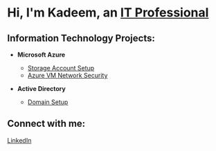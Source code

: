 <h1>Hi, I'm Kadeem, an <a href="https://www.linkedin.com/in/kadeem-downie-734873171">IT Professional</a></h1>

<h2>Information Technology Projects:</h2>

- <b>Microsoft Azure</b>
  - [Storage Account Setup](https://github.com/deemthedream99/Storage-Account-Setup)
  - [Azure VM Network Security](https://github.com/deemthedream99/Azure-VM-Network-Security-Lab/tree/main)

- <b>Active Directory</b>
  - [Domain Setup](https://github.com/deemthedream99/Active-Directory-VirtualBox-Lab)

<h2>Connect with me:</h2>
  
  [LinkedIn](https://www.linkedin.com/in/kadeem-downie-734873171)
